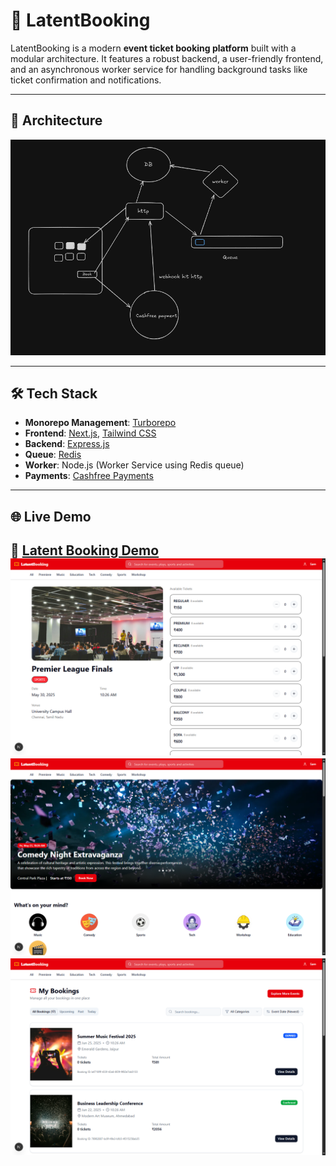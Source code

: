 # 🏨 LatentBooking

LatentBooking is a modern **event ticket booking platform** built with a modular architecture. It features a robust backend, a user-friendly frontend, and an asynchronous worker service for handling background tasks like ticket confirmation and notifications.

---

## 🧱 Architecture

![Architecture](./public/image.png)

---

## 🛠️ Tech Stack

- **Monorepo Management**: [Turborepo](https://turbo.build/repo)
- **Frontend**: [Next.js](https://nextjs.org/), [Tailwind CSS](https://tailwindcss.com/)
- **Backend**: [Express.js](https://expressjs.com/)
- **Queue**: [Redis](https://redis.io/)
- **Worker**: Node.js (Worker Service using Redis queue)
- **Payments**: [Cashfree Payments](https://www.cashfree.com/)

---

## 🌐 Live Demo

🔗 [Latent Booking Demo](https://www.youtube.com/watch?v=vDQEOZ6gNqY)  
![Booking Page](./public/image-1.png)
![Home Page](./public/image-2.png)
![Booking history page](./public/image-3.png)
---